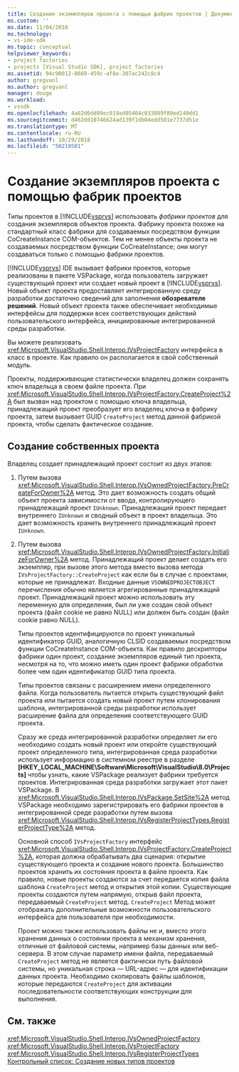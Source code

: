 ```yaml
---
title: Создание экземпляров проекта с помощью фабрик проектов | Документация Майкрософт
ms.custom: ''
ms.date: 11/04/2016
ms.technology:
- vs-ide-sdk
ms.topic: conceptual
helpviewer_keywords:
- project factories
- projects [Visual Studio SDK], project factories
ms.assetid: 94c90012-8669-459c-af8e-307ac242c8c4
author: gregvanl
ms.author: gregvanl
manager: douge
ms.workload:
- vssdk
ms.openlocfilehash: 4a02d6dd09ec019ad05404c033889f89ed140dd1
ms.sourcegitcommit: d462dd10746624ad139f1db04edd501e7737d51e
ms.translationtype: MT
ms.contentlocale: ru-RU
ms.lasthandoff: 10/29/2018
ms.locfileid: "50219501"
---
```

# <a name="create-project-instances-by-using-project-factories"></a>Создание экземпляров проекта с помощью фабрик проектов
Типы проектов в [!INCLUDE[vsprvs](../../code-quality/includes/vsprvs_md.md)] использовать *фабрики проектов* для создания экземпляров объектов проекта. Фабрику проекта похоже на стандартный класс фабрики для создаваемых посредством функции CoCreateInstance COM-объектов. Тем не менее объекты проекта не создаваемых посредством функции CoCreateInstance; они могут создаваться только с помощью фабрики проектов.  
  
 [!INCLUDE[vsprvs](../../code-quality/includes/vsprvs_md.md)] IDE вызывает фабрики проектов, которые реализованы в пакете VSPackage, когда пользователь загружает существующий проект или создает новый проект в [!INCLUDE[vsprvs](../../code-quality/includes/vsprvs_md.md)]. Новый объект проекта предоставляет интегрированную среду разработки достаточно сведений для заполнения **обозревателе решений**. Новый объект проекта также обеспечивает необходимые интерфейсы для поддержки всех соответствующих действий пользовательского интерфейса, инициированные интегрированной среды разработки.  
  
 Вы можете реализовать <xref:Microsoft.VisualStudio.Shell.Interop.IVsProjectFactory> интерфейса в класс в проекте. Как правило он располагается в свой собственный модуль.  
  
 Проекты, поддерживающие статистически владелец должен сохранять ключ владельца в своем файле проекта. При <xref:Microsoft.VisualStudio.Shell.Interop.IVsProjectFactory.CreateProject%2A> был вызван над проектом с помощью ключа владельца, принадлежащий проект преобразует его владелец ключа в фабрику проекта, затем вызывает GUID `CreateProject` метод данной фабрикой проекта, чтобы сделать фактическое создание.  
  
## <a name="create-an-owned-project"></a>Создание собственных проекта  
 Владелец создает принадлежащий проект состоит из двух этапов:  
  
1. Путем вызова <xref:Microsoft.VisualStudio.Shell.Interop.IVsOwnedProjectFactory.PreCreateForOwner%2A> метод. Это дает возможность создать общий объект проекта зависимости от ввода, контролирующего принадлежащий проект `IUnknown`. Принадлежащий проект передает внутреннего `IUnknown` и сводный объект в проект владельца. Это дает возможность хранить внутреннего принадлежащий проект `IUnknown`.  
  
2. Путем вызова <xref:Microsoft.VisualStudio.Shell.Interop.IVsOwnedProjectFactory.InitializeForOwner%2A> метод. Принадлежащий проект делает создать его экземпляр, при вызове этого метода вместо вызова метода `IVsProjectFactory::CreateProject` как если бы в случае с проектами, которые не принадлежат. Входные данные `VSOWNEDPROJECTOBJECT` перечисления обычно является агрегированные принадлежащий проект. Принадлежащий проект можно использовать эту переменную для определения, был ли уже создан свой объект проекта (файл cookie не равно NULL) или должен быть создан (файл cookie равно NULL).  
  
   Типы проектов идентифицируются по проект уникальный идентификатор GUID, аналогичную CLSID создаваемых посредством функции CoCreateInstance COM-объекта. Как правило дескрипторы фабрики один проект, создание экземпляров единый тип проекта, несмотря на то, что можно иметь один проект фабрики обработки более чем один идентификатор GUID типа проекта.  
  
   Типы проектов связаны с расширением имени определенного файла. Когда пользователь пытается открыть существующий файл проекта или пытается создать новый проект путем клонирования шаблона, интегрированной среды разработки использует расширение файла для определения соответствующего GUID проекта.  
  
   Сразу же среда интегрированной разработки определяет ли его необходимо создать новый проект или откройте существующий проект определенного типа, интегрированная среда разработки использует информацию в системном реестре в разделе **[HKEY_LOCAL_MACHINE\Software\Microsoft\VisualStudio\8.0\Projects]**  чтобы узнать, какие VSPackage реализует фабрики требуется проектов. Интегрированная среда разработки загружает этот пакет VSPackage. В <xref:Microsoft.VisualStudio.Shell.Interop.IVsPackage.SetSite%2A> метод VSPackage необходимо зарегистрировать его фабрики проектов в интегрированной среде разработки путем вызова <xref:Microsoft.VisualStudio.Shell.Interop.IVsRegisterProjectTypes.RegisterProjectType%2A> метод.  
  
   Основной способ `IVsProjectFactory` интерфейс <xref:Microsoft.VisualStudio.Shell.Interop.IVsProjectFactory.CreateProject%2A>, которая должна обрабатывать два сценария: открытие существующего проекта и создание нового проекта. Большинство проектов хранить их состояния проекта в файле проекта. Как правило, новые проекты создаются за счет передается копия файла шаблона `CreateProject` метод и открытия этой копии. Существующие проекты создаются путем напрямую, открыв файл проекта, передаваемый `CreateProject` метод. `CreateProject` Метод может отображать дополнительные возможности пользовательского интерфейса для пользователя при необходимости.  
  
   Проект можно также использовать файлы не и, вместо этого хранения данных о состоянии проекта в механизм хранения, отличные от файловой системы, например базы данных или веб-сервера. В этом случае параметр имени файла, передаваемый `CreateProject` метод не является фактически путь файловой системы, но уникальная строка — URL-адрес — для идентификации данных проекта. Необходимо скопировать файлы шаблонов, которые передаются `CreateProject` для активации последовательности соответствующих конструкции для выполнения.  
  
## <a name="see-also"></a>См. также  
 <xref:Microsoft.VisualStudio.Shell.Interop.IVsOwnedProjectFactory>   
 <xref:Microsoft.VisualStudio.Shell.Interop.IVsProjectFactory>   
 <xref:Microsoft.VisualStudio.Shell.Interop.IVsRegisterProjectTypes>   
 [Контрольный список: Создание новых типов проектов](../../extensibility/internals/checklist-creating-new-project-types.md)
